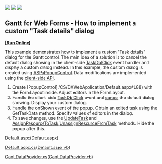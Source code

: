 <!-- default badges list -->
![](https://img.shields.io/endpoint?url=https://codecentral.devexpress.com/api/v1/VersionRange/311753879/21.2.4%2B)
[![](https://img.shields.io/badge/Open_in_DevExpress_Support_Center-FF7200?style=flat-square&logo=DevExpress&logoColor=white)](https://supportcenter.devexpress.com/ticket/details/T948017)
[![](https://img.shields.io/badge/📖_How_to_use_DevExpress_Examples-e9f6fc?style=flat-square)](https://docs.devexpress.com/GeneralInformation/403183)
<!-- default badges end -->
## Gantt for  Web Forms - How to implement a custom "Task details" dialog 
<!-- run online -->
**[[Run Online]](https://codecentral.devexpress.com/311753879/)**
<!-- run online end -->
This example demonstrates how to implement a custom "Task details" dialog for the Gantt control. 
 The main idea of a solution is to cancel the default dialog showing in the client-side [TaskDblClick](https://docs.devexpress.com/AspNet/js-ASPxClientGantt.TaskDblClick) event handler and display a custom dialog instead. In this example, the custom dialog is created using [ASPxPopupControl](https://docs.devexpress.com/AspNet/DevExpress.Web.ASPxPopupControl). 
Data modifications are implemented using the [client-side API](https://docs.devexpress.com/AspNet/js-ASPxClientGantt._methods).

1. Create [PopupControl]./CS/DXWebApplication/Default.aspx#L88) with the FormLayout inside. Adjust editors in the FormLayout.
2. Handle the client-side [TaskDblClick](https://docs.devexpress.com/AspNet/js-ASPxClientGantt.TaskDblClick) event and [cancel](./CS/DXWebApplication/Default.aspx#L12) the default dialog showing. Display your custom dialog.
3. Handle the onShown event of the popup. Obtain an edited task using the [GetTaskData](https://docs.devexpress.com/AspNet/js-ASPxClientGantt.GetTaskData%28key%29) method. [Specify values](./CS/DXWebApplication/Default.aspx#L28) of editors in the dialog.
4. To save changes, use the [UpdateTask](https://docs.devexpress.com/AspNet/js-ASPxClientGantt.UpdateTask%28key-data%29?p=netframework) and [AssignResourceToTask](https://docs.devexpress.com/AspNet/js-ASPxClientGantt.AssignResourceToTask%28resourceKey-taskKey%29)/[UnassignResourceFromTask](https://docs.devexpress.com/AspNet/js-ASPxClientGantt.UnassignResourceFromTask%28resourceKey-taskKey%29) methods. Hide the popup after this.

[Default.aspx](./CS/DXWebApplication/Default.aspx)([Default.aspx](./VB/DXWebApplication/Default.aspx))

[Default.aspx.cs](./CS/DXWebApplication/Default.aspx.cs)([Default.aspx.vb](./VB/DXWebApplication/Default.aspx.vb))

[GanttDataProvider.cs](./CS/DXWebApplication/App_Data/GanttDataProvider.cs)([GanttDataProvider.vb](./VB/DXWebApplication/App_Data/GanttDataProvider.vb))
